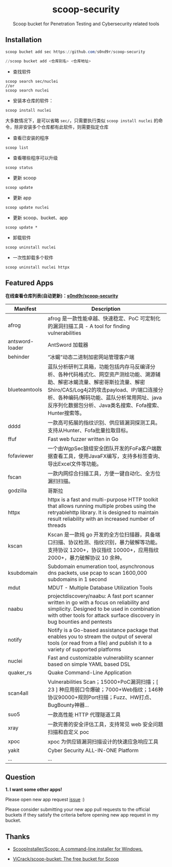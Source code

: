 <div align="center">
    <h1 align="center">scoop-security</h1>
    <p align="center">
        Scoop bucket for Penetration Testing and Cybersecurity related tools
    </p>
</div>

## Installation


```powershell
scoop bucket add sec https://github.com/s0nd9r/scoop-security

//scoop bucket add <仓库别名> <仓库地址>
```

- 查找软件

```
scoop search sec/nuclei
//or
scoop search nuclei
```

- 安装本仓库的软件：

```
scoop install nuclei
```

大多数情况下，是可以省略 `sec/`，只需要执行类似 `scoop install nuclei` 的命令，除非安装多个仓库都有此软件，则需要指定仓库

- 查看已安装的程序

```
scoop list
```

- 查看哪些程序可以升级

```
scoop status
```

- 更新 scoop

```
scoop update
```

- 更新 app

```
scoop update nuclei
```

- 更新 scoop、bucket、app

```
scoop update *
```

- 卸载软件

```
scoop uninstall nuclei
```

- 一次性卸载多个软件

```
scoop uninstall nuclei httpx
```



## Featured Apps

**在线查看仓库列表(自动更新)：[s0nd9r/scoop-security](https://scoop.sh/#/apps?q=%22https%3A%2F%2Fgithub.com%2Fs0nd9r%2Fscoop-security%22&o=false&n=true&dm=false)**

| Manifest        | Description                                                  |
| --------------- | ------------------------------------------------------------ |
| afrog           | afrog 是一款性能卓越、快速稳定、PoC 可定制化的漏洞扫描工具 - A tool for finding vulnerabilities |
| antsword-loader | AntSword 加载器                                              |
| behinder        | “冰蝎”动态二进制加密网站管理客户端                           |
| blueteamtools   | 蓝队分析研判工具箱，功能包括内存马反编译分析、各种代码格式化、网空资产测绘功能、溯源辅助、解密冰蝎流量、解密哥斯拉流量、解密Shiro/CAS/Log4j2的攻击payload、IP/端口连接分析、各种编码/解码功能、蓝队分析常用网址、java反序列化数据包分析、Java类名搜索、Fofa搜索、Hunter搜索等。 |
| dddd            | 一款高可拓展的指纹识别、供应链漏洞探测工具。支持从Hunter、Fofa批量拉取目标。 |
| ffuf            | Fast web fuzzer written in Go                                |
| fofaviewer      | 一个由WgpSec狼组安全团队开发的FoFa客户端数据查看工具，使用JavaFX编写，支持多标签查询、导出Excel文件等功能。 |
| fscan           | 一款内网综合扫描工具，方便一键自动化、全方位漏扫扫描。       |
| godzilla        | 哥斯拉                                                       |
| httpx           | httpx is a fast and multi-purpose HTTP toolkit that allows running multiple probes using the retryablehttp library. It is designed to maintain result reliability with an increased number of threads |
| kscan           | Kscan 是一款纯 go 开发的全方位扫描器，具备端口扫描、协议检测、指纹识别，暴力破解等功能。支持协议 1200+，协议指纹 10000+，应用指纹 2000+，暴力破解协议 10 余种。 |
| ksubdomain      | Subdomain enumeration tool, asynchronous dns packets, use pcap to scan 1600,000 subdomains in 1 second |
| mdut            | MDUT - Multiple Database Utilization Tools                   |
| naabu           | projectdiscovery/naabu: A fast port scanner written in go with a focus on reliability and simplicity. Designed to be used in combination with other tools for attack surface discovery in bug bounties and pentests |
| notify          | Notify is a Go-based assistance package that enables you to stream the output of several tools (or read from a file) and publish it to a variety of supported platforms |
| nuclei          | Fast and customizable vulnerability scanner based on simple YAML based DSL |
| quaker_rs       | Quake Command-Line Application                               |
| scan4all        | Vulnerabilities Scan；15000+PoC漏洞扫描；[ 23 ] 种应用弱口令爆破；7000+Web指纹；146种协议90000+规则Port扫描；Fuzz、HW打点、BugBounty神器... |
| suo5            | 一款高性能 HTTP 代理隧道工具                                 |
| xray            | 一款完善的安全评估工具，支持常见 web 安全问题扫描和自定义 poc |
| xpoc            | xpoc 为供应链漏洞扫描设计的快速应急响应工具                  |
| yakit           | Cyber Security ALL-IN-ONE Platform                           |
| ...             | ...                                                          |



## Question
**1. I want some other apps!**

Please open new app request [issue](https://github.com/s0nd9r/scoop-security/issues) :)

Please consider submitting your new app pull requests to the official buckets if
they satisfy the criteria before opening new app request in my bucket.



## Thanks
- [ScoopInstaller/Scoop: A command-line installer for Windows.](https://github.com/ScoopInstaller/Scoop)

- [ViCrack/scoop-bucket: The free bucket for Scoop](https://github.com/ViCrack/scoop-bucket)
